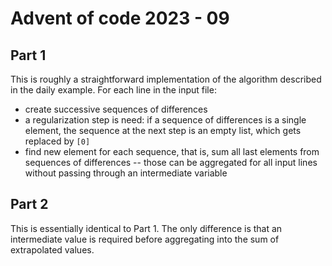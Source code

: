 # Advent of code 2023 - 09

## Part 1

This is roughly a straightforward implementation of the algorithm described in the daily example.
For each line in the input file:
* create successive sequences of differences
* a regularization step is need: if a sequence of differences is a single element, the sequence at the next step is an empty list, which gets replaced by `[0]`
* find new element for each sequence, that is, sum all last elements from sequences of differences -- those can be aggregated for all input lines without passing through an intermediate variable

## Part 2

This is essentially identical to Part 1. The only difference is that an intermediate value is required before aggregating into the sum of extrapolated values.

